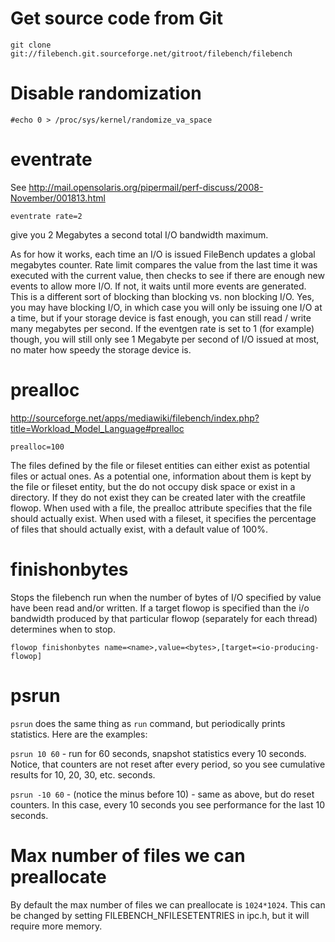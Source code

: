 # Get source code from Git

    git clone git://filebench.git.sourceforge.net/gitroot/filebench/filebench 

# Disable randomization

    #echo 0 > /proc/sys/kernel/randomize_va_space

# eventrate
See
http://mail.opensolaris.org/pipermail/perf-discuss/2008-November/001813.html

	eventrate rate=2

give you 2 Megabytes a second total I/O bandwidth maximum.

As for how it works, each time an I/O is issued FileBench updates  a global
megabytes counter. Rate limit compares the value from the  last time it was
executed with the current value, then checks to see  if there are enough new
events to allow more I/O. If not, it waits  until more events are generated.
This is a different sort of blocking  than blocking vs. non blocking I/O. Yes,
you may have blocking I/O, in  which case you will only be issuing one I/O at a
time, but if your  storage device is fast enough, you can still read / write
many  megabytes per second. If the eventgen rate is set to 1 (for example)
though, you will still only see 1 Megabyte per second of I/O issued at  most,
no mater how speedy the storage device is.

# prealloc
http://sourceforge.net/apps/mediawiki/filebench/index.php?title=Workload_Model_Language#prealloc

	prealloc=100

The files defined by the file or fileset entities can either exist as potential
files or actual ones. As a potential one, information about them is kept by the
file or fileset entity, but the do not occupy disk space or exist in a
directory. If they do not exist they can be created later with the creatfile
flowop. When used with a file, the prealloc attribute specifies that the file
should actually exist. When used with a fileset, it specifies the percentage of
files that should actually exist, with a default value of 100%. 

# finishonbytes
Stops the filebench run when the number of bytes of I/O specified by value have
been read and/or written. If a target flowop is specified than the i/o
bandwidth produced by that particular flowop (separately for each thread)
determines when to stop.

	flowop finishonbytes name=<name>,value=<bytes>,[target=<io-producing-flowop]

# psrun
`psrun` does the same thing as `run` command, but periodically prints
statistics. Here are the examples:

`psrun 10 60` - run for 60 seconds, snapshot statistics every 10
seconds. Notice, that counters are not reset after every period, so
you see cumulative results for 10, 20, 30, etc. seconds.

`psrun -10 60` - (notice the minus before 10) -  same as above, but do
reset counters. In this case, every 10 seconds you see performance for
the last 10 seconds.

# Max number of files we can preallocate
By default the max number of files we can preallocate is `1024*1024`. This can
be changed by setting FILEBENCH_NFILESETENTRIES in ipc.h, but it will require
more memory.
